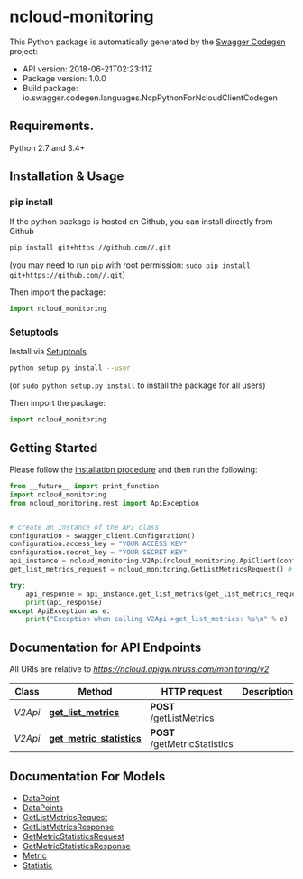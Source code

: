 # ncloud-monitoring

This Python package is automatically generated by the [Swagger Codegen](https://github.com/swagger-api/swagger-codegen) project:

- API version: 2018-06-21T02:23:11Z
- Package version: 1.0.0
- Build package: io.swagger.codegen.languages.NcpPythonForNcloudClientCodegen

## Requirements.

Python 2.7 and 3.4+

## Installation & Usage
### pip install

If the python package is hosted on Github, you can install directly from Github

```sh
pip install git+https://github.com//.git
```
(you may need to run `pip` with root permission: `sudo pip install git+https://github.com//.git`)

Then import the package:
```python
import ncloud_monitoring 
```

### Setuptools

Install via [Setuptools](http://pypi.python.org/pypi/setuptools).

```sh
python setup.py install --user
```
(or `sudo python setup.py install` to install the package for all users)

Then import the package:
```python
import ncloud_monitoring
```

## Getting Started

Please follow the [installation procedure](#installation--usage) and then run the following:

```python
from __future__ import print_function
import ncloud_monitoring
from ncloud_monitoring.rest import ApiException


# create an instance of the API class
configuration = swagger_client.Configuration()
configuration.access_key = "YOUR ACCESS KEY"
configuration.secret_key = "YOUR SECRET KEY"
api_instance = ncloud_monitoring.V2Api(ncloud_monitoring.ApiClient(configuration))
get_list_metrics_request = ncloud_monitoring.GetListMetricsRequest() # GetListMetricsRequest | getListMetricsRequest

try:
    api_response = api_instance.get_list_metrics(get_list_metrics_request)
    print(api_response)
except ApiException as e:
    print("Exception when calling V2Api->get_list_metrics: %s\n" % e)

```

## Documentation for API Endpoints

All URIs are relative to *https://ncloud.apigw.ntruss.com/monitoring/v2*

Class | Method | HTTP request | Description
------------ | ------------- | ------------- | -------------
*V2Api* | [**get_list_metrics**](docs/V2Api.md#get_list_metrics) | **POST** /getListMetrics | 
*V2Api* | [**get_metric_statistics**](docs/V2Api.md#get_metric_statistics) | **POST** /getMetricStatistics | 


## Documentation For Models

 - [DataPoint](docs/DataPoint.md)
 - [DataPoints](docs/DataPoints.md)
 - [GetListMetricsRequest](docs/GetListMetricsRequest.md)
 - [GetListMetricsResponse](docs/GetListMetricsResponse.md)
 - [GetMetricStatisticsRequest](docs/GetMetricStatisticsRequest.md)
 - [GetMetricStatisticsResponse](docs/GetMetricStatisticsResponse.md)
 - [Metric](docs/Metric.md)
 - [Statistic](docs/Statistic.md)

